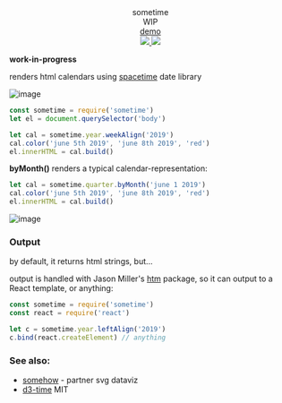 <div align="center">
  <div>sometime</div>
  <div>WIP</div>
  <div><a href="https://spencermounta.in/sometime/">demo</a></div>
  <a href="https://npmjs.org/package/sometime">
    <img src="https://img.shields.io/npm/v/sometime.svg?style=flat-square" />
  </a>
  <a href="https://unpkg.com/sometime">
    <img src="https://badge-size.herokuapp.com/spencermountain/sometime/master/builds/sometime.min.js" />
  </a>
</div>

**work-in-progress**

renders html calendars using [spacetime](https://github.com/spencermountain/spacetime) date library

![image](https://user-images.githubusercontent.com/399657/50604609-81a89f00-0e8d-11e9-926d-5ffa4b39f4d3.png)

```js
const sometime = require('sometime')
let el = document.querySelector('body')

let cal = sometime.year.weekAlign('2019')
cal.color('june 5th 2019', 'june 8th 2019', 'red')
el.innerHTML = cal.build()
```

**byMonth()** renders a typical calendar-representation:
```js
let cal = sometime.quarter.byMonth('june 1 2019')
cal.color('june 5th 2019', 'june 8th 2019', 'red')
el.innerHTML = cal.build()
```

![image](https://user-images.githubusercontent.com/399657/50697138-682f6080-100f-11e9-8b17-cd80640a86ee.png)

### Output
by default, it returns html strings, but...

output is handled with Jason Miller's [htm](https://github.com/developit/htm) package, so it can output to a React template, or anything:
```js
const sometime = require('sometime')
const react = require('react')

let c = sometime.year.leftAlign('2019')
c.bind(react.createElement) // anything
```



### See also:
* [somehow](https://github.com/spencermountain/somehow) - partner svg dataviz
* [d3-time](https://github.com/d3/d3-time)
MIT

